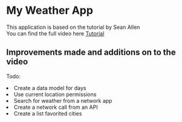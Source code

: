 #  My Weather App

This application is based on the tutorial by Sean Allen</br>
You can find the full video here [Tutorial](https://www.youtube.com/watch?v=HXoVSbwWUIk&list=PLavnLRO3ZHyPEAQIBLwDxng0DSoOMT4YX&index=2) </br> 

## Improvements made and additions on to the video
Todo:
</ol> 
<li>Create a data model for days</li>
<li>Use current location permissions</li>
<li>Search for weather from a network app</li>
<li>Create a network call from an API</li>
<li>Create a list favorited cities</li>
